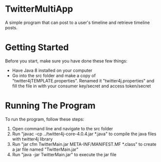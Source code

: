 # TwitterMultiApp
A simple program that can post to a user's timeline and retrieve timeline posts.

# Getting Started
Before you start, make sure you have done these few things:
* Have Java 8 installed on your computer
* Go into the src folder and make a copy of "twitter4jTEMPLATE.properties". Renamed it "twitter4j.properties" and fill the file in with your consumer key/secret and access token/secret

# Running The Program
To run the program, follow these steps:
1. Open command line and navigate to the src folder
2. Run "javac -cp ../twitter4j-core-4.0.4.jar *.java" to compile the java files with twitter4j library
3. Run "jar cfm TwitterMain.jar META-INF/MANIFEST.MF \*.class" to create a jar file named "TwitterMain.jar"
4. Run "java -jar TwitterMain.jar" to execute the jar file

